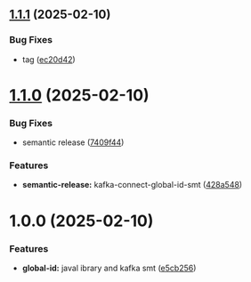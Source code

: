 ## [1.1.1](https://github.com/tsok-dev/monorepo/compare/kafka-connect-global-id-smt-v1.1.0...kafka-connect-global-id-smt-v1.1.1) (2025-02-10)


### Bug Fixes

* tag ([ec20d42](https://github.com/tsok-dev/monorepo/commit/ec20d4270189c1587fe36a138bbb5ccb0d3f37e0))

# [1.1.0](https://github.com/tsok-dev/monorepo/compare/kafka-connect-global-id-smt-v1.0.0...kafka-connect-global-id-smt-v1.1.0) (2025-02-10)


### Bug Fixes

* semantic release ([7409f44](https://github.com/tsok-dev/monorepo/commit/7409f444673d636c3cd3de5efacc663197f4b60a))


### Features

* **semantic-release:** kafka-connect-global-id-smt ([428a548](https://github.com/tsok-dev/monorepo/commit/428a548cbf18940997da69ff6073a777560263de))

# 1.0.0 (2025-02-10)


### Features

* **global-id:** javal ibrary and kafka smt ([e5cb256](https://github.com/tsok-dev/monorepo/commit/e5cb256beb44792e03d6bef7f1925b852eb7ae87))
